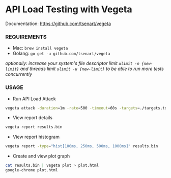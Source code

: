 # API Load Testing with Vegeta

Documentation: https://github.com/tsenart/vegeta

### REQUIREMENTS

- Mac: `brew install vegeta`
- Golang: `go get -u github.com/tsenart/vegeta`

_optionally: increase your system's file descriptor limit `ulimit -n {new-limit}` and threads limit `ulimit -u {new-limit}` to be able to run more tests concurrently_

### USAGE

- Run API Load Attack

```bash
vegeta attack -duration=1m -rate=500 -timeout=60s -targets=./targets.txt -output=results.bin
```

- View report details

```bash
vegeta report results.bin
```

- View report histogram

```bash
vegeta report -type="hist[100ms, 250ms, 500ms, 1000ms]" results.bin
```

- Create and view plot graph

```bash
cat results.bin | vegeta plot > plot.html
google-chrome plot.html
```
